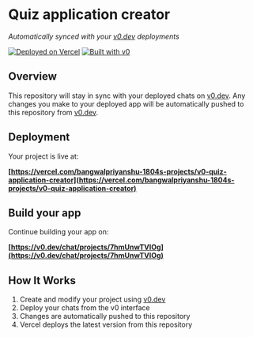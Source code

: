 # Quiz application creator

*Automatically synced with your [v0.dev](https://v0.dev) deployments*

[![Deployed on Vercel](https://img.shields.io/badge/Deployed%20on-Vercel-black?style=for-the-badge&logo=vercel)](https://vercel.com/bangwalpriyanshu-1804s-projects/v0-quiz-application-creator)
[![Built with v0](https://img.shields.io/badge/Built%20with-v0.dev-black?style=for-the-badge)](https://v0.dev/chat/projects/7hmUnwTVIOg)

## Overview

This repository will stay in sync with your deployed chats on [v0.dev](https://v0.dev).
Any changes you make to your deployed app will be automatically pushed to this repository from [v0.dev](https://v0.dev).

## Deployment

Your project is live at:

**[https://vercel.com/bangwalpriyanshu-1804s-projects/v0-quiz-application-creator](https://vercel.com/bangwalpriyanshu-1804s-projects/v0-quiz-application-creator)**

## Build your app

Continue building your app on:

**[https://v0.dev/chat/projects/7hmUnwTVIOg](https://v0.dev/chat/projects/7hmUnwTVIOg)**

## How It Works

1. Create and modify your project using [v0.dev](https://v0.dev)
2. Deploy your chats from the v0 interface
3. Changes are automatically pushed to this repository
4. Vercel deploys the latest version from this repository